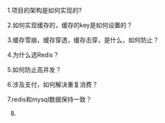 1.项目的架构是如何实现的?

2.如何实现缓存的，缓存的key是如何设置的？

3.缓存雪崩，缓存穿透，缓存击穿，是什么，如何防止？

4.为什么选Redis？

5.如何防止高并发？

6.涉及支付，如何解决重复消费？

7.redis和mysql数据保持一致？

8.